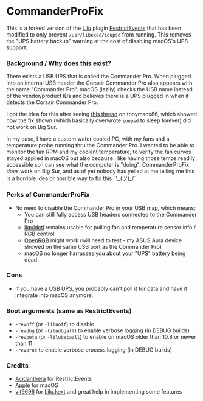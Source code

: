 CommanderProFix
==============

This is a forked version of the [Lilu](https://github.com/acidanthera/Lilu) plugin [RestrictEvents](https://github.com/acidanthera/RestrictEvents) that has been modified to only prevent  `/usr/libexec/ioupsd` from running. This removes the "UPS battery backup" warning at the cost of disabling macOS's UPS support.

### Background / Why does this exist?
There exists a USB UPS that is called the Commander Pro. When plugged into an internal USB header the Corsair Commander Pro also appears with the name "Commander Pro". macOS (lazily) checks the USB name instead of the vendor/product IDs and believes there is a UPS plugged in when it detects the Corsair Commander Pro.

I got the idea for this after seeing [this thread](https://www.tonymacx86.com/threads/solved-catalina-thinks-my-corsair-commander-pro-is-a-ups.288458/) on tonymacx86, which showed how the fix shown (which basically overwrote `ioupsd` to sleep forever) did not work on Big Sur.

In my case, I have a custom water cooled PC, with my fans and a temperature probe running thru the Commander Pro. I wanted to be able to monitor the fan RPM and my coolant temperature, to verify the fan curves stayed applied in macOS but also because I like having those temps readily accessible so I can see what the computer is "doing". CommanderProFix _does_ work on Big Sur, and as of yet nobody has yelled at me telling me this is a horrible idea or horrible way to fix this ¯\\\_(ツ)_/¯

### Perks of CommanderProFix
- No need to disable the Commander Pro in your USB map, which means: 
  - You can still fully access USB headers connected to the Commander Pro
  - [liquidctl](https://github.com/liquidctl/liquidctl) remains usable for pulling fan and temperature sensor info / RGB control
  - [OpenRGB](https://gitlab.com/CalcProgrammer1/OpenRGB) might work (will need to test - my ASUS Aura device showed on the same USB port as the Commander Pro)
  - macOS no longer harrasses you about your "UPS" battery being dead

### Cons
- If you have a USB UPS, you probably can't poll it for data and have it integrate into macOS anymore.

### Boot arguments (same as RestrictEvents)
- `-revoff` (or `-liluoff`) to disable
- `-revdbg` (or `-liludbgall`) to enable verbose logging (in DEBUG builds)
- `-revbeta` (or `-lilubetaall`) to enable on macOS older than 10.8 or newer than 11
- `-revproc` to enable verbose process logging (in DEBUG builds)

### Credits
- [Acidanthera](https://github.com/vit9696) for RestrictEvents  
- [Apple](https://www.apple.com) for macOS  
- [vit9696](https://github.com/vit9696) for [Lilu.kext](https://github.com/vit9696/Lilu) and great help in implementing some features 
